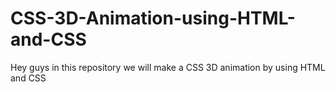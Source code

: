 # CSS-3D-Animation-using-HTML-and-CSS
Hey guys in this repository we will make a CSS 3D animation by using HTML and CSS

